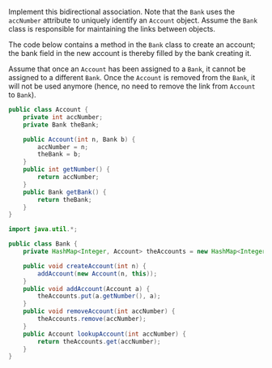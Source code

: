 <panel header="{{ icon_Q_A }} Bidirectional association between `Bank` and `Account`">

Implement this bidirectional association.  Note that the `Bank` uses the `accNumber` attribute to uniquely identify an `Account` object. Assume the `Bank` class is responsible for maintaining the links between objects.

<pic src="{{baseUrl}}/errorHandling/defensiveProgramming/referentialIntegrity/images/bankAccount.jpg" height="60" />
<p/>

<panel type="seamless" header="{{ icon_A }} Answer" minimized>

The code below contains a method in the `Bank` class to create an account; the bank field in the new account is thereby filled by the bank creating it.

Assume that once an `Account` has been assigned to a `Bank`, it cannot be assigned to a different `Bank`. Once the `Account` is removed from the `Bank`, it will not be used anymore (hence, no need to remove the link from `Account` to `Bank`).

```java
public class Account {
    private int accNumber;
    private Bank theBank;

    public Account(int n, Bank b) {
        accNumber = n;
        theBank = b;
    }
    public int getNumber() {
        return accNumber;
    }
    public Bank getBank() {
        return theBank;
    }
}
```

```java
import java.util.*;

public class Bank {
    private HashMap<Integer, Account> theAccounts = new HashMap<Integer, Account>();

    public void createAccount(int n) {
        addAccount(new Account(n, this));
    }
    public void addAccount(Account a) {
        theAccounts.put(a.getNumber(), a);
    }
    public void removeAccount(int accNumber) {
        theAccounts.remove(accNumber);
    }
    public Account lookupAccount(int accNumber) {
        return theAccounts.get(accNumber);
    }
}
```

</panel>
</panel>
